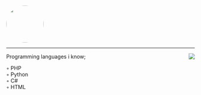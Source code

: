 <img src="https://www.icegif.com/wp-content/uploads/2021/12/icegif-788.gif" style="border-radius: 50%" width="100" height="100" />

---

<a href="https://discord.com/users/943219154905874433">
  <img src="https://lanyard-profile-readme.vercel.app/api/943219154905874433?hideTimestamp=true&idleMessage=AFK..." align="right" />
</a>

Programming languages i know;

◦ PHP
<br>
◦ Python
<br>
◦ C#
<br>
◦ HTML
